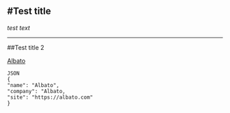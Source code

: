 #Test title  
---

*test text* 

---

##Test title 2  


 


[Albato](https://albato.com "Albato")  


```
JSON
{
"name": "Albato",
"company": "Albato,
"site": "https://albato.com"
} 
```